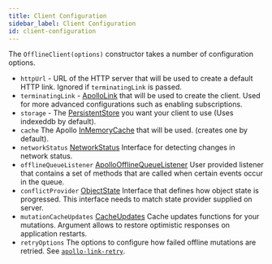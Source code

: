 ```yaml
---
title: Client Configuration
sidebar_label: Client Configuration
id: client-configuration
---
```


The `OfflineClient(options)` constructor takes a number of configuration options.

* `httpUrl` -  URL of the HTTP server that will be used to create a default HTTP link. Ignored if `terminatingLink` is passed.
* `terminatingLink` -  [ApolloLink](https://www.apollographql.com/docs/link/) that will be used to create the client. Used for more advanced configurations such as enabling subscriptions.
* `storage` - The [PersistentStore](https://github.com/aerogear/offix/blob/master/packages/offix-offline/src/offline/storage/PersistentStore.ts) you want your client to use (Uses indexeddb by default).
* `cache` The Apollo [InMemoryCache](https://www.apollographql.com/docs/react/caching/cache-configuration/) that will be used. (creates one by default).
* `networkStatus` [NetworkStatus](https://github.com/aerogear/offix/blob/master/packages/offix-offline/src/offline/network/NetworkStatus.ts) Interface for detecting changes in network status.
* `offlineQueueListener` [ApolloOfflineQueueListener](./ref-offline.md#listening-for-events) User provided listener that contains a set of methods that are called when certain events occur in the queue.
* `conflictProvider` [ObjectState](./ref-conflict-server.md#implementing-custom-conflict-resolution) Interface that defines how object state is progressed. This interface needs to match state provider supplied on server.
* `mutationCacheUpdates` [CacheUpdates](./ref-offline.md#global-update-functions) Cache updates functions for your mutations. Argument allows to restore optimistic responses on application restarts.
* `retryOptions` The options to configure how failed offline mutations are retried. See [`apollo-link-retry`](https://www.apollographql.com/docs/link/links/retry/).